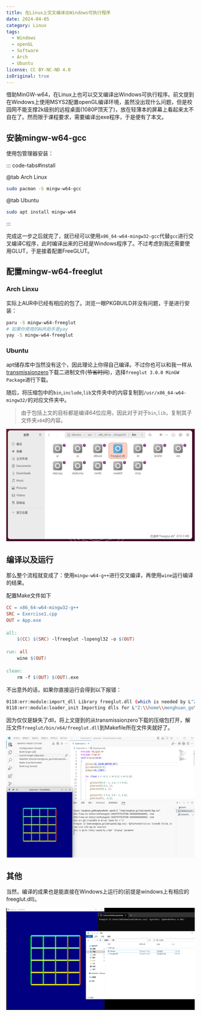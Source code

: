 ```yaml
---
title: 在Linux上交叉编译出Windows可执行程序
date: 2024-04-05
category: Linux
tags:
  - Windows
  - openGL
  - Software
  - Arch
  - Ubuntu
license: CC BY-NC-ND 4.0
isOriginal: true
---
```


借助MinGW-w64，在Linux上也可以交叉编译出Windows可执行程序。前文提到在Windows上使用MSYS2配置openGL编译环境，虽然没出现什么问题，但是校园网不能支撑2k级别的远程桌面(1080P顶天了)，放在轻薄本的屏幕上看起来太不自在了。然而限于课程要求，需要编译出exe程序，于是便有了本文。

<!-- more -->

## 安装mingw-w64-gcc

使用包管理器安装：

::: code-tabs#install

@tab Arch Linux

```bash
sudo pacman -S mingw-w64-gcc
```

@tab Ubuntu

```bash
sudo apt install mingw-w64
```
:::

完成这一步之后就完了，就已经可以使用`x86_64-w64-mingw32-gcc`代替`gcc`进行交叉编译C程序，此时编译出来的已经是Windows程序了。不过考虑到我还需要使用GLUT，于是接着配置FreeGLUT。

## 配置mingw-w64-freeglut

### Arch Linxu

实际上AUR中已经有相应的包了。浏览一眼PKGBUILD并没有问题，于是进行安装：

```bash
paru -S mingw-w64-freeglut
# 如果你使用的AUR助手是yay
yay -S mingw-w64-freeglut
```
### Ubuntu

apt储存库中当然没有这个，因此理论上你得自己编译。不过你也可以和我一样从[transmissionzero](https://www.transmissionzero.co.uk/software/freeglut-devel/)下载二进制文件(~~节省时间~~)，选择`freeglut 3.0.0 MinGW Package`进行下载。

随后，将压缩包中的`bin`,`include`,`lib`文件夹中的内容复制到`/usr/x86_64-w64-mingw32/`的对应文件夹中。

> 由于包括上文的目标都是编译64位应用，因此对于对于`bin`,`lib`，复制其子文件夹`x64`的内容。

![复制进去](../images/7/ubuntu_install.png)

## 编译以及运行

那么整个流程就变成了：使用`mingw-w64-g++`进行交叉编译，再使用`wine`运行编译的结果。

配置Make文件如下

```Makefile
CC = x86_64-w64-mingw32-g++
SRC = Exercise1.cpp
OUT = App.exe

all:
	$(CC) $(SRC) -lfreeglut -lopengl32 -o $(OUT)

run: all
	wine $(OUT)

clean:
	rm -f $(OUT) $(OUT).exe
```

不出意外的话，如果你直接运行会得到以下报错：

```bash
0118:err:module:import_dll Library freeglut.dll (which is needed by L"Z:\\home\\menghuan_go\\Code\\openGL\\test.exe") not found
0118:err:module:loader_init Importing dlls for L"Z:\\home\\menghuan_go\\Code\\openGL\\test.exe" failed, status c0000135
```

因为仅仅是缺失了dll，将上文提到的从transmissionzero下载的压缩包打开，解压文件`freeglut/bin/x64/freeglut.dll`到Makefile所在文件夹就好了。

![交叉编译并运行](../images/7/App_exe.png)

## 其他

当然，编译的成果也是能直接在Windows上运行的(前提是windows上有相应的freeglut.dll)。

![交叉编译的程序直接在Windows上运行](../images/7/Run_on_win.png)